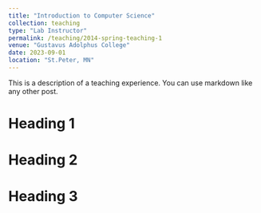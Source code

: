 ```yaml
---
title: "Introduction to Computer Science"
collection: teaching
type: "Lab Instructor"
permalink: /teaching/2014-spring-teaching-1
venue: "Gustavus Adolphus College"
date: 2023-09-01
location: "St.Peter, MN"
---
```


This is a description of a teaching experience. You can use markdown like any other post.

Heading 1
======

Heading 2
======

Heading 3
======
